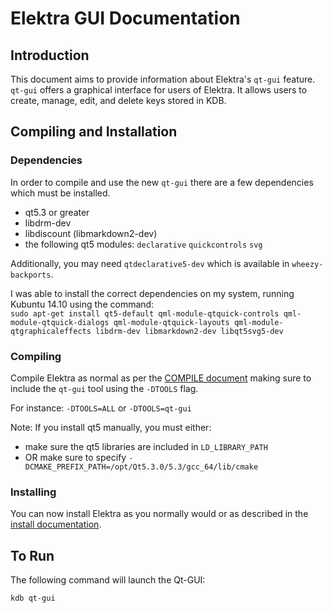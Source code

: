 # Elektra GUI Documentation #

## Introduction ##

This document aims to provide information about Elektra's `qt-gui` feature. `qt-gui` offers a graphical
interface for users of Elektra. It allows users to create, manage, edit, and delete keys stored in KDB.

## Compiling and Installation ##

### Dependencies ###

In order to compile and use the new `qt-gui` there are a few dependencies which must be installed. 

- qt5.3 or greater
- libdrm-dev
- libdiscount (libmarkdown2-dev)
- the following qt5 modules: `declarative` `quickcontrols` `svg`

Additionally, you may need `qtdeclarative5-dev` which is available in `wheezy-backports`.

I was able to install the correct dependencies on my system, running Kubuntu 14.10 using the command:	
`sudo apt-get install qt5-default qml-module-qtquick-controls qml-module-qtquick-dialogs qml-module-qtquick-layouts qml-module-qtgraphicaleffects libdrm-dev libmarkdown2-dev libqt5svg5-dev`



### Compiling ###
Compile Elektra as normal as per the [COMPILE document](http://libelektra.org/tree/master/doc/COMPILE.md) making sure to include the `qt-gui` tool using the `-DTOOLS` flag.

For instance:
`-DTOOLS=ALL` or `-DTOOLS=qt-gui`

Note: If you install qt5 manually, you must either:
- make sure the qt5 libraries are included in `LD_LIBRARY_PATH`
- OR make sure to specify `-DCMAKE_PREFIX_PATH=/opt/Qt5.3.0/5.3/gcc_64/lib/cmake` 

### Installing ###

You can now install Elektra as you normally would or as described in the [install documentation](http://libelektra.org/tree/master/doc/INSTALL.md).

## To Run ##

The following command will launch the Qt-GUI:

    kdb qt-gui
